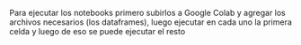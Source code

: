 Para ejecutar los notebooks primero subirlos a Google Colab y agregar los archivos necesarios (los dataframes), luego ejecutar en cada uno la primera celda y luego de eso se puede ejecutar el resto